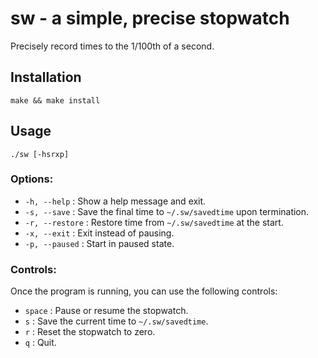 # sw - a simple, precise stopwatch

Precisely record times to the 1/100th of a second.

## Installation

`make && make install`

## Usage

```
./sw [-hsrxp]
```

### Options:
- `-h, --help` : Show a help message and exit.
- `-s, --save` : Save the final time to `~/.sw/savedtime` upon termination.
- `-r, --restore` : Restore time from `~/.sw/savedtime` at the start.
- `-x, --exit` : Exit instead of pausing.
- `-p, --paused` : Start in paused state.

### Controls:

Once the program is running, you can use the following controls:

- `space` : Pause or resume the stopwatch.
- `s` : Save the current time to `~/.sw/savedtime`.
- `r` : Reset the stopwatch to zero.
- `q` : Quit.
